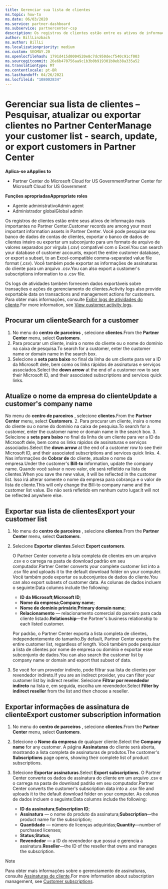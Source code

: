 ```yaml
---
title: Gerenciar sua lista de clientes
ms.topic: how-to
ms.date: 06/03/2020
ms.service: partner-dashboard
ms.subservice: partnercenter-csp
description: Os registros de clientes estão entre os ativos de informações mais importantes. Saiba como exibir, Pesquisar, atualizar & informações de exportação em sua lista de clientes do Partner Center.
author: BillLinzbach
ms.author: BillLi
ms.localizationpriority: medium
ms.custom: SEOMAY.20
ms.openlocfilehash: 1791d415d0004520e8c7dc950decf540c91cf003
ms.sourcegitcommit: 26e6b470756aa9c1b3b0b919301b0eb38a335a52
ms.translationtype: MT
ms.contentlocale: pt-BR
ms.lasthandoff: 04/26/2021
ms.locfileid: "108002834"
---
```

# <a name="manage-your-customer-list---search-update-or-export-customers-in-partner-center"></a><span data-ttu-id="f9c4c-104">Gerenciar sua lista de clientes – Pesquisar, atualizar ou exportar clientes no Partner Center</span><span class="sxs-lookup"><span data-stu-id="f9c4c-104">Manage your customer list - search, update, or export customers in Partner Center</span></span>

<span data-ttu-id="f9c4c-105">**Aplica-se a**</span><span class="sxs-lookup"><span data-stu-id="f9c4c-105">**Applies to**</span></span>

- <span data-ttu-id="f9c4c-106">Partner Center do Microsoft Cloud for US Government</span><span class="sxs-lookup"><span data-stu-id="f9c4c-106">Partner Center for Microsoft Cloud for US Government</span></span>

<span data-ttu-id="f9c4c-107">**Funções apropriadas**</span><span class="sxs-lookup"><span data-stu-id="f9c4c-107">**Appropriate roles**</span></span>

- <span data-ttu-id="f9c4c-108">Agente administrativo</span><span class="sxs-lookup"><span data-stu-id="f9c4c-108">Admin agent</span></span>
- <span data-ttu-id="f9c4c-109">Administrador global</span><span class="sxs-lookup"><span data-stu-id="f9c4c-109">Global admin</span></span>

<span data-ttu-id="f9c4c-110">Os registros de clientes estão entre seus ativos de informação mais importantes no Partner Center.</span><span class="sxs-lookup"><span data-stu-id="f9c4c-110">Customer records are among your most important information assets in Partner Center.</span></span> <span data-ttu-id="f9c4c-111">Você pode pesquisar seu banco de dados de contas de clientes, exportar o banco de dados de clientes inteiro ou exportar um subconjunto para um formato de arquivo de valores separados por vírgula (.csv) compatível com o Excel.</span><span class="sxs-lookup"><span data-stu-id="f9c4c-111">You can search your database of customer accounts, export the entire customer database, or export a subset, to an Excel-compatible comma-separated value file format (.csv).</span></span> <span data-ttu-id="f9c4c-112">Você também pode exportar as informações de assinaturas do cliente para um arquivo .csv.</span><span class="sxs-lookup"><span data-stu-id="f9c4c-112">You can also export a customer's subscriptions information to a .csv file.</span></span>

<span data-ttu-id="f9c4c-113">Os logs de atividades também fornecem dados exportáveis sobre transações e ações de gerenciamento de clientes.</span><span class="sxs-lookup"><span data-stu-id="f9c4c-113">Activity logs also provide exportable data on transactions and management actions for customers.</span></span> <span data-ttu-id="f9c4c-114">Para obter mais informações, consulte [Exibir logs de atividades do cliente](activity-logs.md).</span><span class="sxs-lookup"><span data-stu-id="f9c4c-114">For more information, see [View customer activity logs](activity-logs.md).</span></span>

## <a name="search-for-a-customer"></a><span data-ttu-id="f9c4c-115">Procurar um cliente</span><span class="sxs-lookup"><span data-stu-id="f9c4c-115">Search for a customer</span></span>

1. <span data-ttu-id="f9c4c-116">No menu do **centro de parceiros** , selecione **clientes**.</span><span class="sxs-lookup"><span data-stu-id="f9c4c-116">From the **Partner Center** menu, select **Customers**.</span></span>
2. <span data-ttu-id="f9c4c-117">Para procurar um cliente, insira o nome do cliente ou o nome do domínio na caixa de pesquisa.</span><span class="sxs-lookup"><span data-stu-id="f9c4c-117">To search for a customer, enter the customer name or domain name in the search box.</span></span>
3. <span data-ttu-id="f9c4c-118">Selecione a **seta para baixo** no final da linha de um cliente para ver a ID da Microsoft dele, bem como os links rápidos de assinaturas e serviços associados.</span><span class="sxs-lookup"><span data-stu-id="f9c4c-118">Select the **down arrow** at the end of a customer row to see their Microsoft ID, and their associated subscriptions and services quick links.</span></span>

## <a name="update-a-customers-company-name"></a><span data-ttu-id="f9c4c-119">Atualize o nome da empresa do cliente</span><span class="sxs-lookup"><span data-stu-id="f9c4c-119">Update a customer's company name</span></span>

<span data-ttu-id="f9c4c-120">No menu do **centro de parceiros** , selecione **clientes**.</span><span class="sxs-lookup"><span data-stu-id="f9c4c-120">From the **Partner Center** menu, select **Customers**.</span></span>
2. <span data-ttu-id="f9c4c-121">Para procurar um cliente, insira o nome do cliente ou o nome do domínio na caixa de pesquisa.</span><span class="sxs-lookup"><span data-stu-id="f9c4c-121">To search for a customer, enter the customer name or domain name in the search box.</span></span>
3. <span data-ttu-id="f9c4c-122">Selecione a **seta para baixo** no final da linha de um cliente para ver a ID da Microsoft dele, bem como os links rápidos de assinaturas e serviços associados.</span><span class="sxs-lookup"><span data-stu-id="f9c4c-122">Select the **down arrow** at the end of a customer row to see their Microsoft ID, and their associated subscriptions and services quick links.</span></span>
4. <span data-ttu-id="f9c4c-123">Nas informações de **Cobrar de** do cliente, atualize o nome da empresa.</span><span class="sxs-lookup"><span data-stu-id="f9c4c-123">Under the customer's **Bill-to** information, update the company name.</span></span> <span data-ttu-id="f9c4c-124">Quando você salvar o novo valor, ele será refletido na lista de clientes.</span><span class="sxs-lookup"><span data-stu-id="f9c4c-124">When you save the new value, it will be reflected in the customer list.</span></span> <span data-ttu-id="f9c4c-125">Isso irá alterar somente o nome da empresa para cobrança e o valor de lista de cliente.</span><span class="sxs-lookup"><span data-stu-id="f9c4c-125">This will only change the Bill-to company name and the customer list value.</span></span> <span data-ttu-id="f9c4c-126">Ele não será refletido em nenhum outro lugar.</span><span class="sxs-lookup"><span data-stu-id="f9c4c-126">It will not be reflected anywhere else.</span></span>

## <a name="export-your-customer-list"></a><span data-ttu-id="f9c4c-127">Exportar sua lista de clientes</span><span class="sxs-lookup"><span data-stu-id="f9c4c-127">Export your customer list</span></span>

1. <span data-ttu-id="f9c4c-128">No menu do **centro de parceiros** , selecione **clientes**.</span><span class="sxs-lookup"><span data-stu-id="f9c4c-128">From the **Partner Center** menu, select **Customers**.</span></span>
2. <span data-ttu-id="f9c4c-129">Selecione **Exportar clientes**.</span><span class="sxs-lookup"><span data-stu-id="f9c4c-129">Select **Export customers**.</span></span>

   <span data-ttu-id="f9c4c-130">O Partner Center converte a lista completa de clientes em um arquivo .csv e o carrega na pasta de download padrão em seu computador.</span><span class="sxs-lookup"><span data-stu-id="f9c4c-130">Partner Center converts your complete customer list into a .csv file and uploads it to the default download folder on your computer.</span></span> <span data-ttu-id="f9c4c-131">Você também pode exportar os subconjuntos de dados do cliente.</span><span class="sxs-lookup"><span data-stu-id="f9c4c-131">You can also export subsets of customer data.</span></span> <span data-ttu-id="f9c4c-132">As colunas de dados incluem o seguinte:</span><span class="sxs-lookup"><span data-stu-id="f9c4c-132">Data columns include the following:</span></span>

   - <span data-ttu-id="f9c4c-133">**ID da Microsoft**;</span><span class="sxs-lookup"><span data-stu-id="f9c4c-133">**Microsoft ID**;</span></span>
   - <span data-ttu-id="f9c4c-134">**Nome da empresa**;</span><span class="sxs-lookup"><span data-stu-id="f9c4c-134">**Company name**;</span></span>
   - <span data-ttu-id="f9c4c-135">**Nome de domínio primário**;</span><span class="sxs-lookup"><span data-stu-id="f9c4c-135">**Primary domain name**;</span></span>
   - <span data-ttu-id="f9c4c-136">**Relacionamento** — relacionamento comercial do parceiro para cada cliente listado.</span><span class="sxs-lookup"><span data-stu-id="f9c4c-136">**Relationship**—the Partner's business relationship to each listed customer.</span></span>

    <span data-ttu-id="f9c4c-137">Por padrão, o Partner Center exporta a lista completa de clientes, independentemente do tamanho.</span><span class="sxs-lookup"><span data-stu-id="f9c4c-137">By default, Partner Center exports the entire customer list, regardless of length.</span></span> <span data-ttu-id="f9c4c-138">Você também pode pesquisar a lista de clientes por nome de empresa ou domínio e exportar esse subconjunto de dados.</span><span class="sxs-lookup"><span data-stu-id="f9c4c-138">You can also search the customer list by company name or domain and export that subset of data.</span></span>

3. <span data-ttu-id="f9c4c-139">Se você for um provedor indireto, pode filtrar sua lista de clientes por revendedor indireto.</span><span class="sxs-lookup"><span data-stu-id="f9c4c-139">If you are an indirect provider, you can filter your customer list by indirect reseller.</span></span> <span data-ttu-id="f9c4c-140">Selecione **Filtrar por revendedor indireto** na lista e, em seguida, escolha um revendedor.</span><span class="sxs-lookup"><span data-stu-id="f9c4c-140">Select **Filter by indirect reseller** from the list and then choose a reseller.</span></span>


## <a name="export-customer-subscription-information"></a><span data-ttu-id="f9c4c-141">Exportar informações de assinatura de cliente</span><span class="sxs-lookup"><span data-stu-id="f9c4c-141">Export customer subscription information</span></span>

1. <span data-ttu-id="f9c4c-142">No menu do **centro de parceiros** , selecione **clientes**.</span><span class="sxs-lookup"><span data-stu-id="f9c4c-142">From the **Partner Center** menu, select **Customers**.</span></span>

2. <span data-ttu-id="f9c4c-143">Selecione o **Nome da empresa** de qualquer cliente.</span><span class="sxs-lookup"><span data-stu-id="f9c4c-143">Select the **Company name** for any customer.</span></span> <span data-ttu-id="f9c4c-144">A página **Assinaturas** do cliente será aberta, mostrando a lista completa de assinaturas de produtos.</span><span class="sxs-lookup"><span data-stu-id="f9c4c-144">The customer's **Subscriptions** page opens, showing their complete list of product subscriptions.</span></span>

3. <span data-ttu-id="f9c4c-145">Selecione **Exportar assinaturas**.</span><span class="sxs-lookup"><span data-stu-id="f9c4c-145">Select **Export subscriptions**.</span></span> <span data-ttu-id="f9c4c-146">O Partner Center converte os dados de assinatura do cliente em um arquivo .csv e o carrega na pasta de download padrão em seu computador.</span><span class="sxs-lookup"><span data-stu-id="f9c4c-146">Partner Center converts the customer's subscription data into a .csv file and uploads it to the default download folder on your computer.</span></span> <span data-ttu-id="f9c4c-147">As colunas de dados incluem o seguinte:</span><span class="sxs-lookup"><span data-stu-id="f9c4c-147">Data columns include the following:</span></span>
   - <span data-ttu-id="f9c4c-148">**ID da assinatura**;</span><span class="sxs-lookup"><span data-stu-id="f9c4c-148">**Subscription ID**;</span></span>
   - <span data-ttu-id="f9c4c-149">**Assinatura** — o nome do produto da assinatura;</span><span class="sxs-lookup"><span data-stu-id="f9c4c-149">**Subscription**—the product name for the subscription;</span></span>
   - <span data-ttu-id="f9c4c-150">**Quantidade** — número de licenças adquiridas;</span><span class="sxs-lookup"><span data-stu-id="f9c4c-150">**Quantity**—number of purchased licenses;</span></span>
   - <span data-ttu-id="f9c4c-151">**Status**;</span><span class="sxs-lookup"><span data-stu-id="f9c4c-151">**Status**;</span></span>
   - <span data-ttu-id="f9c4c-152">**Revendedor** — a ID do revendedor que possui e gerencia a assinatura.</span><span class="sxs-lookup"><span data-stu-id="f9c4c-152">**Reseller**—the ID of the reseller that owns and manages the subscription.</span></span>

> [!NOTE]  
> <span data-ttu-id="f9c4c-153">Para obter mais informações sobre o gerenciamento de assinaturas, consulte [Assinaturas de cliente](customer-subscriptions.md).</span><span class="sxs-lookup"><span data-stu-id="f9c4c-153">For more information about subscription management, see [Customer subscriptions](customer-subscriptions.md).</span></span>
